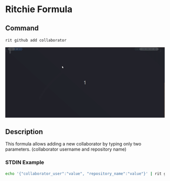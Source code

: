 # Ritchie Formula

## Command

```bash
rit github add collaborator
```
![Example](./src/docs/github.gif)

## Description

This formula allows adding a new collaborator by typing only two parameters. 
(collaborator username and repository name)

### STDIN Example

```bash
echo '{"collaborator_user":"value", "repository_name":"value"}' | rit github add collaborator --stdin
```